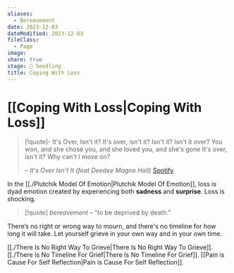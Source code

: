 ```yaml
---
aliases:
  - Bereavement
date: 2023-12-03
dateModified: 2023-12-03
fileClass:
  - Page
image: 
share: true
stage: 🌱 Seedling
title: Coping With Loss
---
```


# [[Coping With Loss|Coping With Loss]]

> [!quote]- It's Over, Isn't it?
> It's over, isn't it? 
> Isn't it?
> Isn't it over?
> You won, and she chose you, and she loved you, and she's gone
> It's over, isn't it?
> Why can't I move on?
> 
> – _It's Over Isn't It (feat Deedee Magno Hall)_ [Spotify](https://open.spotify.com/track/2eqzI3kGqPk93vz8RkASfA?si=348c2446dfa0418d)

In the [[./Plutchik Model Of Emotion|Plutchik Model Of Emotion]], loss is dyad emotion created by experiencing both **sadness** and **surprise**. Loss is shocking.  

> [!quote] _bereavement_ – "to be deprived by death."

There’s no right or wrong way to mourn, and there's no timeline for how long it will take. 
Let yourself grieve in your own way and in your own time. 

[[./There Is No Right Way To Grieve|There Is No Right Way To Grieve]].
[[./There Is No Timeline For Grief|There Is No Timeline For Grief]].
[[Pain is Cause For Self Reflection|Pain is Cause For Self Reflection]].
